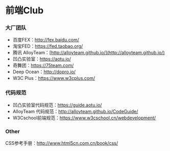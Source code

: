 # 前端Club

### 大厂团队

- 百度FEX：http://fex.baidu.com/
- 淘宝FED：https://fed.taobao.org/
- 腾讯 AlloyTeam：[http://alloyteam.github.io/](http://alloyteam.github.io/)
- 凹凸实验室：https://aotu.io/
- 奇舞团：https://75team.com/
- Deep Ocean：http://dopro.io/
- W3C Plus：https://www.w3cplus.com/

### 代码规范

- 凹凸实验室代码规范：https://guide.aotu.io/
- AlloyTeam 代码规范：http://alloyteam.github.io/CodeGuide/
- W3Cschool前端规范：https://www.w3cschool.cn/webdevelopment/

### Other

CSS参考手册：http://www.html5cn.com.cn/book/css/